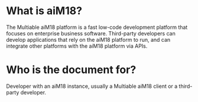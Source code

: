# What is aiM18?

The Multiable aiM18 platform is a fast low-code development platform that focuses on enterprise business software.
Third-party developers can develop applications that rely on the aiM18 platform to run, and can integrate other platforms with the aiM18 platform via APIs.

# Who is the document for?

Developer with an aiM18 instance, usually a Multiable aiM18 client or a third-party developer.
